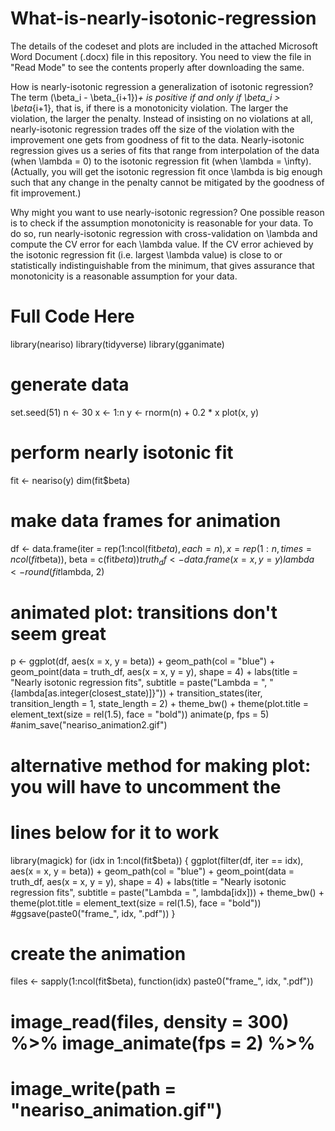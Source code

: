 # What-is-nearly-isotonic-regression

The details of the codeset and plots are included in the attached Microsoft Word Document (.docx) file in this repository. 
You need to view the file in "Read Mode" to see the contents properly after downloading the same.

How is nearly-isotonic regression a generalization of isotonic regression? The term (\beta_i - \beta_{i+1})_+ is positive if and only if \beta_i > \beta_{i+1}, that is, if there is a monotonicity violation. The larger the violation, the larger the penalty. Instead of insisting on no violations at all, nearly-isotonic regression trades off the size of the violation with the improvement one gets from goodness of fit to the data. Nearly-isotonic regression gives us a series of fits that range from interpolation of the data (when \lambda = 0) to the isotonic regression fit (when \lambda = \infty). (Actually, you will get the isotonic regression fit once \lambda is big enough such that any change in the penalty cannot be mitigated by the goodness of fit improvement.)

Why might you want to use nearly-isotonic regression? One possible reason is to check if the assumption monotonicity is reasonable for your data. To do so, run nearly-isotonic regression with cross-validation on \lambda and compute the CV error for each \lambda value. If the CV error achieved by the isotonic regression fit (i.e. largest \lambda value) is close to or statistically indistinguishable from the minimum, that gives assurance that monotonicity is a reasonable assumption for your data.

Full Code Here
===============

library(neariso)
library(tidyverse)
library(gganimate)

# generate data
set.seed(51)
n <- 30
x <- 1:n
y <- rnorm(n) + 0.2 * x
plot(x, y)

# perform nearly isotonic fit
fit <- neariso(y)
dim(fit$beta)

# make data frames for animation 
df <- data.frame(iter = rep(1:ncol(fit$beta), each = n),
                 x = rep(1:n, times = ncol(fit$beta)),
                 beta = c(fit$beta))
truth_df <- data.frame(x = x, y = y)
lambda <- round(fit$lambda, 2)

# animated plot: transitions don't seem great
p <- ggplot(df, aes(x = x, y = beta)) +
    geom_path(col = "blue") +
    geom_point(data = truth_df, aes(x = x, y = y), shape = 4) +
    labs(title = "Nearly isotonic regression fits",
         subtitle = paste("Lambda = ", "{lambda[as.integer(closest_state)]}")) +
    transition_states(iter, transition_length = 1, state_length = 2) +
    theme_bw() + 
    theme(plot.title = element_text(size = rel(1.5), face = "bold"))
animate(p, fps = 5)
#anim_save("neariso_animation2.gif")

# alternative method for making plot: you will have to uncomment the 
# lines below for it to work
library(magick)
for (idx in 1:ncol(fit$beta)) {
    ggplot(filter(df, iter == idx), aes(x = x, y = beta)) +
        geom_path(col = "blue") +
        geom_point(data = truth_df, aes(x = x, y = y), shape = 4) +
        labs(title = "Nearly isotonic regression fits",
             subtitle = paste("Lambda = ", lambda[idx])) +
        theme_bw() + 
        theme(plot.title = element_text(size = rel(1.5), face = "bold"))
    #ggsave(paste0("frame_", idx, ".pdf"))
}

# create the animation
files <- sapply(1:ncol(fit$beta), function(idx) paste0("frame_", idx, ".pdf"))
# image_read(files, density = 300) %>% image_animate(fps = 2) %>%
#     image_write(path = "neariso_animation.gif")

